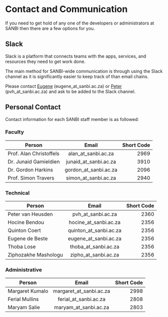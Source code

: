 # Contact and Communication

If you need to get hold of any one of the developers or administrators at SANBI then there are a few options for you.

## Slack

Slack is a platform that connects teams with the apps, services, and resources they need to get work done.

The main method for SANBI-wide communication is through using the Slack channel as it is significantly easier to keep track of than email chains.

Please contact [Eugene](mailto:eugene@sanbi.ac.za) (eugene_at_sanbi.ac.za) or [Peter](mailto:pvh@sanbi.ac.za) (pvh_at_sanbi.ac.za) and ask to be added to the Slack channel.

## Personal Contact

Contact information for each SANBI staff member is as followed:

### Faculty

|Person                  |Email                  |Short Code |
|------------------------|:---------------------:|----------:|
|Prof. Alan Christoffels |alan_at_sanbi.ac.za    |2969       |
|Dr. Junaid Gamieldien   |junaid_at_sanbi.ac.za  |3910       |
|Dr. Gordon Harkins      |gordon_at_sanbi.ac.za  |2096       |
|Prof. Simon Travers     |simon_at_sanbi.ac.za   |2940       |

### Technical

|Person                  |Email                  |Short Code |
|------------------------|:---------------------:|----------:|
|Peter van Heusden       |pvh_at_sanbi.ac.za     |2360       |
|Hocine Bendou           |hocine_at_sanbi.ac.za  |2356       |
|Quinton Coert           |quinton_at_sanbi.ac.za |2356       |
|Eugene de Beste         |eugene_at_sanbi.ac.za  |2356       |
|Thoba Lose              |thoba_at_sanbi.ac.za   |2356       |
|Ziphozakhe Mashologu    |zipho_at_sanbi.ac.za   |2356       |

### Administrative

|Person                  |Email                  |Short Code |
|------------------------|:---------------------:|----------:|
|Margaret Kumalo         |margaret_at_sanbi.ac.za|2998       |
|Ferial Mullins          |ferial_at_sanbi.ac.za  |2808       |
|Maryam Salie            |maryam_at_sanbi.ac.za  |2803       |